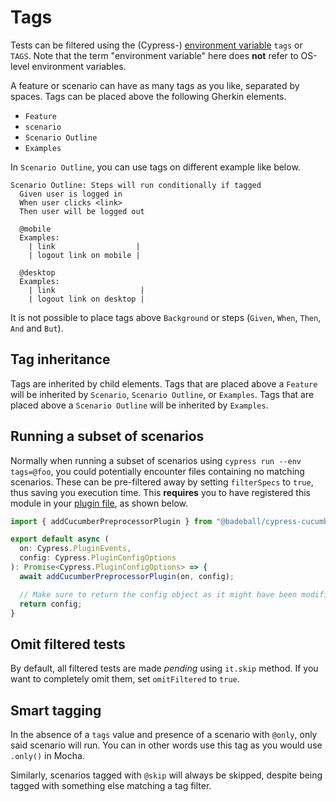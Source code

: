 # Tags

Tests can be filtered using the (Cypress-) [environment variable](https://docs.cypress.io/guides/guides/environment-variables) `tags` or `TAGS`. Note that the term "environment variable" here does **not** refer to OS-level environment variables.

A feature or scenario can have as many tags as you like, separated by spaces. Tags can be placed above the following Gherkin elements.

* `Feature`
* `scenario`
* `Scenario Outline`
* `Examples`

In `Scenario Outline`, you can use tags on different example like below.

```cucumber
Scenario Outline: Steps will run conditionally if tagged
  Given user is logged in
  When user clicks <link>
  Then user will be logged out

  @mobile
  Examples:
    | link                  |
    | logout link on mobile |

  @desktop
  Examples:
    | link                   |
    | logout link on desktop |
```

It is not possible to place tags above `Background` or steps (`Given`, `When`, `Then`, `And` and `But`).

## Tag inheritance

Tags are inherited by child elements. Tags that are placed above a `Feature` will be inherited by `Scenario`, `Scenario Outline`, or `Examples`. Tags that are placed above a `Scenario Outline` will be inherited by `Examples`.

## Running a subset of scenarios

Normally when running a subset of scenarios using `cypress run --env tags=@foo`, you could potentially encounter files containing no matching scenarios. These can be pre-filtered away by setting `filterSpecs` to `true`, thus saving you execution time. This **requires** you to have registered this module in your [plugin file](https://docs.cypress.io/guides/core-concepts/writing-and-organizing-tests#Plugins-file), as shown below.

```ts
import { addCucumberPreprocessorPlugin } from "@badeball/cypress-cucumber-preprocessor";

export default async (
  on: Cypress.PluginEvents,
  config: Cypress.PluginConfigOptions
): Promise<Cypress.PluginConfigOptions> => {
  await addCucumberPreprocessorPlugin(on, config);

  // Make sure to return the config object as it might have been modified by the plugin.
  return config;
}
```

## Omit filtered tests

By default, all filtered tests are made *pending* using `it.skip` method. If you want to completely omit them, set `omitFiltered` to `true`.

## Smart tagging

In the absence of a `tags` value and presence of a scenario with `@only`, only said scenario will run. You can in other words use this tag as you would use `.only()` in Mocha.

Similarly, scenarios tagged with `@skip` will always be skipped, despite being tagged with something else matching a tag filter.
